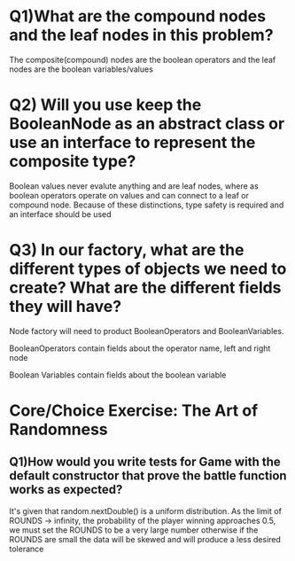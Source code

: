 # Q1)What are the compound nodes and the leaf nodes in this problem?
The composite(compound) nodes are the boolean operators and the leaf nodes are the boolean variables/values

# Q2)  Will you use keep the BooleanNode as an abstract class or use an interface to represent the composite type?
Boolean values never evalute anything and are leaf nodes, where as boolean operators operate on values and can connect to a leaf or compound node. Because of these distinctions, type safety is required and an interface should be used

# Q3)  In our factory, what are the different types of objects we need to create? What are the different fields they will have?

Node factory will need to product BooleanOperators and BooleanVariables.

BooleanOperators contain fields about the operator name,
left and right node

Boolean Variables contain fields about the boolean variable

# Core/Choice Exercise: The Art of Randomness
## Q1)How would you write tests for Game with the default constructor that prove the battle function works as expected?
It's given that random.nextDouble() is a uniform distribution.
As the limit of ROUNDS -> infinity, the probability of the player winning approaches 0.5, we must set the ROUNDS to be a very large number otherwise if the ROUNDS are small the data will be skewed and will produce a less desired tolerance 
